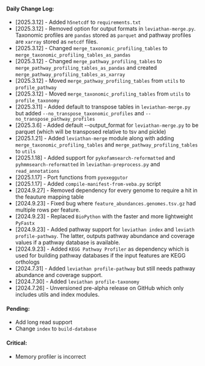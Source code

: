 #### Daily Change Log:
* [2025.3.12] - Added `h5netcdf` to `requirements.txt`
* [2025.3.12] - Removed option for output formats in `leviathan-merge.py`.  Taxonomic profiles are `pandas` stored as `parquet` and pathway profiles are `xarray` stored as `netcdf` files.
* [2025.3.12] - Changed `merge_taxonomic_profiling_tables` to `merge_taxonomic_profiling_tables_as_pandas`
* [2025.3.12] - Changed `merge_pathway_profiling_tables` to `merge_pathway_profiling_tables_as_pandas` and created `merge_pathway_profiling_tables_as_xarray`
* [2025.3.12] - Moved `merge_pathway_profiling_tables` from `utils` to `profile_pathway`
* [2025.3.12] - Moved `merge_taxonomic_profiling_tables` from `utils` to `profile_taxonomy`
* [2025.3.11] - Added default to transpose tables in `leviathan-merge.py` but added `--no_transpose_taxonomic_profiles` and `--no_transpose_pathway_profiles`
* [2025.3.6] - Added default --output_format for `leviathan-merge.py` to be parquet (which will be transposed relative to tsv and pickle)
* [2025.1.21] - Added `leviathan-merge` module along with adding `merge_taxonomic_profiling_tables` and `merge_pathway_profiling_tables` to `utils`
* [2025.1.18] - Added support for `pykofamsearch-reformatted` and `pyhmmsearch-reformatted` in `leviathan-preprocess.py` and `read_annotations`
* [2025.1.17] - Port functions from `pyexeggutor`
* [2025.1.17] - Added `compile-manifest-from-veba.py` script
* [2024.9.27] - Removed dependency for every genome to require a hit in the feauture mapping table
* [2024.9.23] - Fixed bug where `feature_abundances.genomes.tsv.gz` had multiple rows per feature.
* [2024.9.23] - Replaced `BioPython` with the faster and more lightweight `PyFastx`
* [2024.9.23] - Added pathway support for `leviathan index` and `leviath profile-pathway`.  The latter, outputs pathway abundance and coverage values if a pathway database is available.
* [2024.9.23] - Added `KEGG Pathway Profiler` as dependency which is used for building pathway databases if the input features are KEGG orthologs
* [2024.7.31] - Added `leviathan profile-pathway` but still needs pathway abundance and coverage support.
* [2024.7.30] - Added `leviathan profile-taxonomy`
* [2024.7.26] - Unversioned pre-alpha release on GitHub which only includes utils and index modules.  

#### Pending: 
* Add long read support
* Change `index` to `build-database`

#### Critical:
* Memory profiler is incorrect
